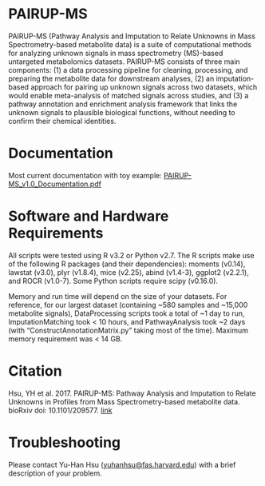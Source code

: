 # PAIRUP-MS

PAIRUP-MS (Pathway Analysis and Imputation to Relate Unknowns in Mass Spectrometry-based metabolite data) is a suite of computational methods for analyzing unknown signals in mass spectrometry (MS)-based untargeted metabolomics datasets. PAIRUP-MS consists of three main components: (1) a data processing pipeline for cleaning, processing, and preparing the metabolite data for downstream analyses, (2) an imputation-based approach for pairing up unknown signals across two datasets, which would enable meta-analysis of matched signals across studies, and (3) a pathway annotation and enrichment analysis framework that links the unknown signals to plausible biological functions, without needing to confirm their chemical identities.

# Documentation

Most current documentation with toy example: [PAIRUP-MS_v1.0_Documentation.pdf](PAIRUP-MS_v1.0_Documentation.pdf)

# Software and Hardware Requirements

All scripts were tested using R v3.2 or Python v2.7. The R scripts make use of the following R packages (and their dependencies): moments (v0.14), lawstat (v3.0), plyr (v1.8.4), mice (v2.25), abind (v1.4-3), ggplot2 (v2.2.1), and ROCR (v1.0-7). Some Python scripts require scipy (v0.16.0).

Memory and run time will depend on the size of your datasets. For reference, for our largest dataset (containing ~580 samples and ~15,000 metabolite signals), DataProcessing scripts took a total of ~1 day to run, ImputationMatching took < 10 hours, and PathwayAnalysis took ~2 days (with “ConstructAnnotationMatrix.py” taking most of the time). Maximum memory requirement was < 14 GB.

# Citation

Hsu, YH et al. 2017. PAIRUP-MS: Pathway Analysis and Imputation to Relate Unknowns in Profiles from Mass Spectrometry-based metabolite data. bioRxiv doi: 10.1101/209577. [link](https://www.biorxiv.org/content/early/2017/11/08/209577)

# Troubleshooting

Please contact Yu-Han Hsu (yuhanhsu@fas.harvard.edu) with a brief description of your problem.
